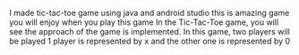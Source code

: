 I made tic-tac-toe game using java and android studio
this is amazing game you will enjoy when you play this game
In the Tic-Tac-Toe game, you will see the approach of the game is implemented. In this game, two players will be played 
1 player is represented by x and the other one is represented by 0 
